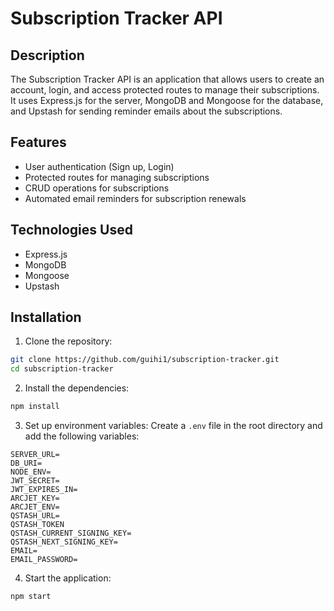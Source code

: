 # Subscription Tracker API

## Description
The Subscription Tracker API is an application that allows users to create an account, login, and access protected routes to manage their subscriptions. It uses Express.js for the server, MongoDB and Mongoose for the database, and Upstash for sending reminder emails about the subscriptions.

## Features
- User authentication (Sign up, Login)
- Protected routes for managing subscriptions
- CRUD operations for subscriptions
- Automated email reminders for subscription renewals

## Technologies Used
- Express.js
- MongoDB
- Mongoose
- Upstash

## Installation
1. Clone the repository:
```bash
git clone https://github.com/guihi1/subscription-tracker.git
cd subscription-tracker
```

2. Install the dependencies:
```bash
npm install
```

3. Set up environment variables:
Create a `.env` file in the root directory and add the following variables:
```
SERVER_URL=
DB_URI=
NODE_ENV=
JWT_SECRET=
JWT_EXPIRES_IN=
ARCJET_KEY=
ARCJET_ENV=
QSTASH_URL=
QSTASH_TOKEN
QSTASH_CURRENT_SIGNING_KEY=
QSTASH_NEXT_SIGNING_KEY=
EMAIL=
EMAIL_PASSWORD=
```

4. Start the application:
```bash
npm start
```


